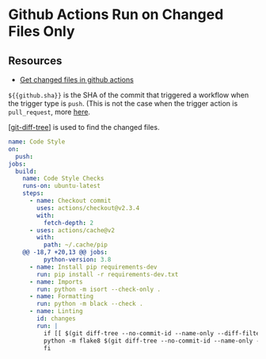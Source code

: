 Github Actions Run on Changed Files Only
===

Resources
---

- [Get changed files in github actions][1]

<!-- Links -->
[1]: https://dev.to/scienta/get-changed-files-in-github-actions-1p36

`${{github.sha}}` is the SHA of the commit that triggered a workflow when the
trigger type is `push`. (This is not the case when the trigger action is
`pull_request`, more
[here](https://github.community/t/github-sha-isnt-the-value-expected/17903).

[[git-diff-tree]] is used to find the changed files.

```yaml
name: Code Style
on:
  push:
jobs:
  build:
    name: Code Style Checks
    runs-on: ubuntu-latest
    steps:
      - name: Checkout commit
        uses: actions/checkout@v2.3.4
        with:
          fetch-depth: 2
      - uses: actions/cache@v2
        with:
          path: ~/.cache/pip
	@@ -18,7 +20,13 @@ jobs:
          python-version: 3.8
      - name: Install pip requirements-dev
        run: pip install -r requirements-dev.txt
      - name: Imports
        run: python -m isort --check-only .
      - name: Formatting
        run: python -m black --check .
      - name: Linting
        id: changes
        run: |
          if [[ $(git diff-tree --no-commit-id --name-only --diff-filter=ACMRT -r ${{ github.sha }} -- '*.py' | xargs) ]]; then
          python -m flake8 $(git diff-tree --no-commit-id --name-only --diff-filter=ACMRT -r "$GITHUB_SHA" -- '*.py' | xargs)
          fi
```

[//begin]: # "Autogenerated link references for markdown compatibility"
[git-diff-tree]: ../../../tools/programming/git/wiki/git-diff-tree.md "git diff-tree"
[//end]: # "Autogenerated link references"